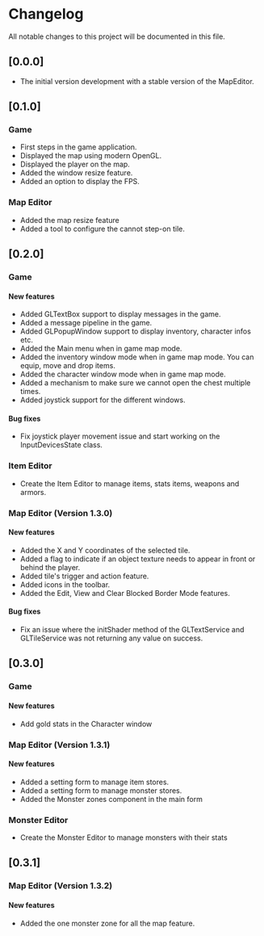 # Changelog
All notable changes to this project will be documented in this file.

## [0.0.0]
- The initial version development with a stable version of the MapEditor.

## [0.1.0]

### Game
- First steps in the game application.
- Displayed the map using modern OpenGL.
- Displayed the player on the map.
- Added the window resize feature.
- Added an option to display the FPS.

### Map Editor
- Added the map resize feature
- Added a tool to configure the cannot step-on tile.

## [0.2.0]

### Game

#### New features
- Added GLTextBox support to display messages in the game.
- Added a message pipeline in the game.
- Added GLPopupWindow support to display inventory, character infos etc.
- Added the Main menu when in game map mode.
- Added the inventory window mode when in game map mode. You can equip, move and drop items.
- Added the character window mode when in game map mode.
- Added a mechanism to make sure we cannot open the chest multiple times.
- Added joystick support for the different windows.

#### Bug fixes
- Fix joystick player movement issue and start working on the InputDevicesState class.

### Item Editor
- Create the Item Editor to manage items, stats items, weapons and armors.

### Map Editor (Version 1.3.0)

#### New features
- Added the X and Y coordinates of the selected tile.
- Added a flag to indicate if an object texture needs to appear in front or behind the player.
- Added tile's trigger and action feature.
- Added icons in the toolbar.
- Added the Edit, View and Clear Blocked Border Mode features.

#### Bug fixes
- Fix an issue where the initShader method of the GLTextService and GLTileService was not returning any value on success.

## [0.3.0]

### Game

#### New features
- Add gold stats in the Character window

### Map Editor (Version 1.3.1)

#### New features
- Added a setting form to manage item stores.
- Added a setting form to manage monster stores.
- Added the Monster zones component in the main form

### Monster Editor
- Create the Monster Editor to manage monsters with their stats

## [0.3.1]

### Map Editor (Version 1.3.2)

#### New features
- Added the one monster zone for all the map feature.


